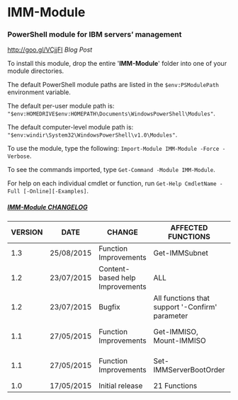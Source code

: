 # IMM-Module
### PowerShell module for IBM servers’ management

<http://goo.gl/VCjjFI> <i>Blog Post</i>

To install this module, drop the entire '<b>IMM-Module</b>' folder into one of your module directories.

The default PowerShell module paths are listed in the `$env:PSModulePath` environment variable.

The default per-user module path is: `"$env:HOMEDRIVE$env:HOMEPATH\Documents\WindowsPowerShell\Modules"`.

The default computer-level module path is: `"$env:windir\System32\WindowsPowerShell\v1.0\Modules"`.

To use the module, type the following: `Import-Module IMM-Module -Force -Verbose`.

To see the commands imported, type `Get-Command -Module IMM-Module`.

For help on each individual cmdlet or function, run `Get-Help CmdletName -Full [-Online][-Examples]`.

##### <ins>IMM-Module CHANGELOG</ins>

VERSION|DATE|CHANGE|AFFECTED FUNCTIONS|DESCRIPTION
----|----|----|----|----|
1.3|25/08/2015|Function Improvements|Get-IMMSubnet|Added new parameter -ExcludeIP
1.2|23/07/2015|Content-based help Improvements|ALL|".PARAMETER" tags edited
1.2|23/07/2015|Bugfix|All functions that support '-Confirm' parameter|'$IMM' variable replaced by '$module' in $PSCmdlet.ShouldProcess($module,"") method
1.1|27/05/2015|Function Improvements|Get-IMMISO, Mount-IMMISO|Added 'rdmount' running process check in the 'Begin' scope before function call
1.1|27/05/2015|Function Improvements|Set-IMMServerBootOrder|Added 'Windows Boot Manager' entry in [ValidateSet()] statement for all Boot devices
1.0|17/05/2015|Initial release|21 Functions|
